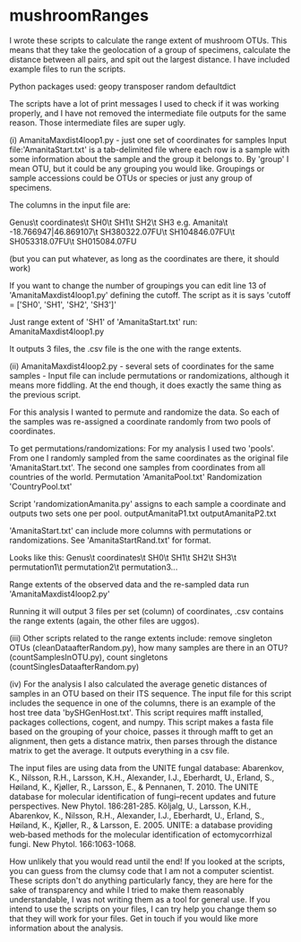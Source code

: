 # mushroomRanges

I wrote these scripts to calculate the range extent of mushroom OTUs. 
This means that they take the geolocation of a group of specimens, calculate the distance between all pairs, and spit out the largest distance.
I have included example files to run the scripts. 

Python packages used:
geopy
transposer
random
defaultdict

The scripts have a lot of print messages I used to check if it was working properly, and I have not removed the intermediate file outputs for the same reason. Those intermediate files are super ugly.

(i) AmanitaMaxdist4loop1.py - just one set of coordinates for samples 
Input file:'AmanitaStart.txt' is a tab-delimited file where each row is a sample with some information about the sample and the group it belongs to. By 'group' I mean OTU, but it could be any grouping you would like. Groupings or sample accessions could be OTUs or species or just any group of specimens.

The columns in the input file are:

Genus\t coordinates\t SH0\t SH1\t SH2\t SH3
e.g.
Amanita\t -18.766947|46.869107\t SH380322.07FU\t SH104846.07FU\t SH053318.07FU\t SH015084.07FU

(but you can put whatever, as long as the coordinates are there, it should work)

If you want to change the number of groupings you can edit line 13 of 'AmanitaMaxdist4loop1.py' defining the cutoff. The script as it is says 'cutoff = ['SH0', 'SH1', 'SH2', 'SH3']'

Just range extent of 'SH1' of 'AmanitaStart.txt' run:
AmanitaMaxdist4loop1.py

It outputs 3 files, the .csv file is the one with the range extents.


(ii) AmanitaMaxdist4loop2.py - several sets of coordinates for the same samples - Input file can include permutations or randomizations, although it means more fiddling. At the end though, it does exactly the same thing as the previous script.

For this analysis I wanted to permute and randomize the data. So each of the samples was re-assigned a coordinate randomly from two pools of coordinates.

To get permutations/randomizations:
For my analysis I used two 'pools'. From one I randomly sampled from the same coordinates as the original file 'AmanitaStart.txt'. The second one samples from coordinates from all countries of the world. 
Permutation 'AmanitaPool.txt'
Randomization 'CountryPool.txt'

Script 'randomizationAmanita.py' assigns to each sample a coordinate and outputs two sets one per pool.
outputAmanitaP1.txt
outputAmanitaP2.txt

'AmanitaStart.txt' can include more columns with permutations or randomizations. See 'AmanitaStartRand.txt' for format.

Looks like this:
Genus\t coordinates\t SH0\t SH1\t SH2\t SH3\t permutation1\t permutation2\t permutation3...

Range extents of the observed data and the re-sampled data run 'AmanitaMaxdist4loop2.py'

Running it will output 3 files per set (column) of coordinates, .csv contains the range extents (again, the other files are uggos).


(iii) Other scripts related to the range extents include: remove singleton OTUs (cleanDataafterRandom.py), how many samples are there in an OTU? (countSamplesInOTU.py), count singletons (countSinglesDataafterRandom.py)


(iv) For the analysis I also calculated the average genetic distances of samples in an OTU based on their ITS sequence. The input file for this script includes the sequence in one of the columns, there is an example of the host tree data 'bySHGenHost.txt'. This script requires mafft installed, packages collections, cogent, and numpy.
This script makes a fasta file based on the grouping of your choice, passes it through mafft to get an alignment, then gets a distance matrix, then parses through the distance matrix to get the average. It outputs everything in a csv file.

The input files are using data from the UNITE fungal database:
Abarenkov, K., Nilsson, R.H., Larsson, K.H., Alexander, I.J., Eberhardt, U., Erland, S., Høiland, K., Kjøller, R., Larsson, E., & Pennanen, T. 2010. The UNITE database for molecular identification of fungi–recent updates and future perspectives. New Phytol. 186:281-285.
Kõljalg, U., Larsson, K.H., Abarenkov, K., Nilsson, R.H., Alexander, I.J., Eberhardt, U., Erland, S., Høiland, K., Kjøller, R., & Larsson, E. 2005. UNITE: a database providing web‐based methods for the molecular identification of ectomycorrhizal fungi. New Phytol. 166:1063-1068.

How unlikely that you would read until the end! If you looked at the scripts, you can guess from the clumsy code that I am not a computer scientist. These scripts don't do anything particularly fancy, they are here for the sake of transparency and while I tried to make them reasonably understandable, I was not writing them as a tool for general use. If you intend to use the scripts on your files, I can try help you change them so that they will work for your files. Get in touch if you would like more information about the analysis.

